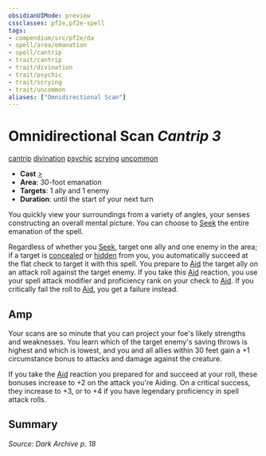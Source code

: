 ```yaml
---
obsidianUIMode: preview
cssclasses: pf2e,pf2e-spell
tags:
- compendium/src/pf2e/da
- spell/area/emanation
- spell/cantrip
- trait/cantrip
- trait/divination
- trait/psychic
- trait/scrying
- trait/uncommon
aliases: ["Omnidirectional Scan"]
---
```

# Omnidirectional Scan *Cantrip 3*   
[cantrip](rules/traits/cantrip.md "Cantrip Spell Trait")  [divination](rules/traits/divination.md "Divination School Trait")  [psychic](rules/traits/psychic-da.md "Psychic Class Trait")  [scrying](rules/traits/scrying.md "Scrying Effect Trait")  [uncommon](rules/traits/uncommon.md "Uncommon Rarity Trait")  

- **Cast** [>](rules/core-rulebook/chapter-9-playing-the-game.md#Actions "Single Action") 
- **Area**: 30-foot emanation
- **Targets**: 1 ally and 1 enemy
- **Duration**: until the start of your next turn

You quickly view your surroundings from a variety of angles, your senses constructing an overall mental picture. You can choose to [Seek](rules/actions/seek.md) the entire emanation of the spell.

Regardless of whether you [Seek](rules/actions/seek.md), target one ally and one enemy in the area; if a target is [concealed](rules/conditions.md#Concealed) or [hidden](rules/conditions.md#Hidden) from you, you automatically succeed at the flat check to target it with this spell. You prepare to [Aid](rules/actions/aid.md) the target ally on an attack roll against the target enemy. If you take this [Aid](rules/actions/aid.md) reaction, you use your spell attack modifier and proficiency rank on your check to [Aid](rules/actions/aid.md). If you critically fail the roll to [Aid](rules/actions/aid.md), you get a failure instead.

## Amp

Your scans are so minute that you can project your foe's likely strengths and weaknesses. You learn which of the target enemy's saving throws is highest and which is lowest, and you and all allies within 30 feet gain a +1 circumstance bonus to attacks and damage against the creature.

If you take the [Aid](rules/actions/aid.md) reaction you prepared for and succeed at your roll, these bonuses increase to +2 on the attack you're Aiding. On a critical success, they increase to +3, or to +4 if you have legendary proficiency in spell attack rolls.

## Summary

*Source: Dark Archive p. 18*